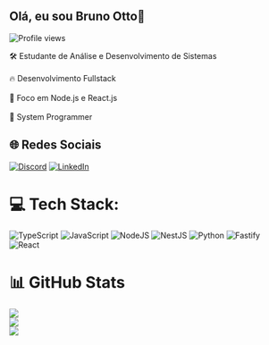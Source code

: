 ## Olá, eu sou Bruno Otto👋
<p align="left"> <img src="https://komarev.com/ghpvc/?username=brunocotto&color=yellow" alt="Profile views" /> </p>
🛠 Estudante de Análise e Desenvolvimento de Sistemas<br><br>
🔥 Desenvolvimento Fullstack<br><br>
🎯 Foco em Node.js e React.js<br><br>
💼 System Programmer

## 🌐 Redes Sociais
[![Discord](https://img.shields.io/badge/Discord-%237289DA.svg?logo=discord&logoColor=white)](https://discord.gg/BrunoOtto#0202) [![LinkedIn](https://img.shields.io/badge/LinkedIn-%230077B5.svg?logo=linkedin&logoColor=white)](https://linkedin.com/in/https://www.linkedin.com/in/brunocotto/) 

# 💻 Tech Stack:
![TypeScript](https://img.shields.io/badge/typescript-%23007ACC.svg?style=for-the-badge&logo=typescript&logoColor=white) ![JavaScript](https://img.shields.io/badge/javascript-%23323330.svg?style=for-the-badge&logo=javascript&logoColor=%23F7DF1E) ![NodeJS](https://img.shields.io/badge/node.js-6DA55F?style=for-the-badge&logo=node.js&logoColor=white) ![NestJS](https://img.shields.io/badge/nestjs-%23E0234E.svg?style=for-the-badge&logo=nestjs&logoColor=white) ![Python](https://img.shields.io/badge/python-3670A0?style=for-the-badge&logo=python&logoColor=ffdd54) ![Fastify](https://img.shields.io/badge/fastify-%23000000.svg?style=for-the-badge&logo=fastify&logoColor=white) ![React](https://img.shields.io/badge/react-%2320232a.svg?style=for-the-badge&logo=react&logoColor=%2361DAFB)
# 📊 GitHub Stats
![](https://github-readme-stats-sigma-five.vercel.app/api?username=brunocotto&theme=dark&hide_border=false&include_all_commits=false&count_private=false)<br/>
![](https://github-readme-streak-stats.herokuapp.com/?user=brunocotto&theme=dark&hide_border=false)<br/>
![](https://github-readme-stats-sigma-five.vercel.app/api/top-langs/?username=brunocotto&theme=dark&hide_border=false&include_all_commits=false&count_private=false&layout=compact)

<!-- Proudly created with GPRM ( https://gprm.itsvg.in ) -->

